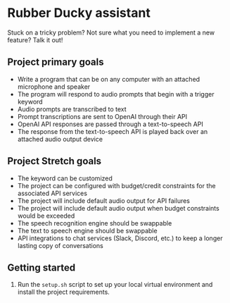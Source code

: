 # Rubber Ducky assistant

Stuck on a tricky problem? Not sure what you need to implement a new feature? Talk it out!

## Project primary goals

* Write a program that can be on any computer with an attached microphone and speaker
* The program will respond to audio prompts that begin with a trigger keyword
* Audio prompts are transcribed to text
* Prompt transcriptions are sent to OpenAI through their API
* OpenAI API responses are passed through a text-to-speech API
* The response from the text-to-speech API is played back over an attached audio output device

## Project Stretch goals

* The keyword can be customized
* The project can be configured with budget/credit constraints for the associated API services
* The project will include default audio output for API failures
* The project will include default audio output when budget constraints would be exceeded
* The speech recognition engine should be swappable
* The text to speech engine should be swappable
* API integrations to chat services (Slack, Discord, etc.) to keep a longer lasting copy of conversations

## Getting started

1. Run the `setup.sh` script to set up your local virtual environment and install the project requirements.
